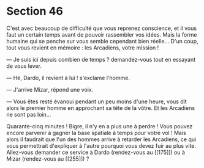 # Section 46

C'est avec beaucoup de difficulté que vous reprenez conscience, et il vous faut un certain temps avant de pouvoir rassembler vos idées. Mais la forme humaine qui se penche sur vous semble cependant bien réelle... D'un coup, tout vous revient en mémoire : les Arcadiens, votre mission !

— Je suis ici depuis combien de temps ? demandez-vous tout en essayant de vous lever.

— Hé, Dardo, il revient à lui ! s'exclame l'homme.

— J'arrive Mizar, répond une voix.

— Vous êtes resté évanoui pendant un peu moins d'une heure, vous dit alors le premier homme en approchant sa tête de la vôtre. Et les Arcadiens ne sont pas loin...

Quarante-cinq minutes ! Bigre, il n'y en a plus une à perdre ! Vous pouvez encore parvenir à gagner la base spatiale à temps pour votre vol ! Mais alors il faudrait que l'un des hommes arrive à retarder les Arcadiens, ce qui vous permettrait d'expliquer à l'autre pourquoi vous devez fuir au plus vite. Allez-vous demander ce service à Dardo (rendez-vous au [[175]]) ou à Mizar (rendez-vous au [[255]]) ?